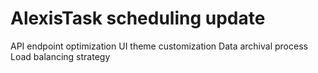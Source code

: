 # AlexisTask scheduling update
API endpoint optimization
UI theme customization
Data archival process
Load balancing strategy
